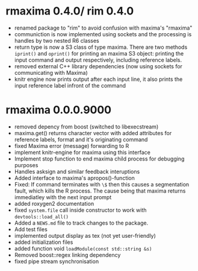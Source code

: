 # rmaxima 0.4.0/ rim 0.4.0
- renamed package to "rim" to avoid confusion with maxima's "rmaxima"
- communiction is now implemented using sockets and the processing is handles by two nested R6 classes
- return type is now a S3 class of type maxima. There are two methods `iprint()` and `oprint()` for printing an maxima S3 object: printing the input command and output respectively, including reference labels. 
- removed external C++ library dependencies (now using sockets for communicating with Maxima)
- knitr engine now prints output after each input line, it also prints the input reference label infront of the command

# rmaxima 0.0.0.9000

- removed depency from boost (switched to libexecstream)
- maxima.get() returns character vector with added attributes for reference labels, format and it's originating command
- fixed Maxima error (message) forwarding to R
- implement knitr-engine for maxima using this interface
- Implement stop function to end maxima child process for debugging purposes
- Handles asksign and similar feedback interuptions
- Added interface to maxima's apropos()-function
- Fixed: If command terminates with `\$` then this causes a segmentation fault, which kills the R process. The cause being that maxima returns immediatley with the next input prompt
- added roxygen2 documentation
- fixed `system.file` call inside constructor to work with `devtools::load_all()`
- Added a `NEWS.md` file to track changes to the package.
- Add test files
- implemented output display as tex (not yet user-friendly)
- added initialization files
- added function void `loadModule(const std::string &s)`
- Removed boost::regex linking dependency
- fixed pipe stream synchronisation
